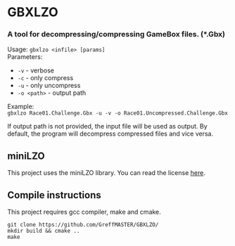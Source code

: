 # GBXLZO
### A tool for decompressing/compressing GameBox files. (*.Gbx)

Usage: `gbxlzo <infile> [params]`  
Parameters:  
- `-v`  -  verbose
- `-c`  -  only compress
- `-u`  -  only uncompress
- `-o <path>`  -  output path  

Example:  
`gbxlzo Race01.Challenge.Gbx -u -v -o Race01.Uncompressed.Challenge.Gbx`  
  
If output path is not provided, the input file will be used as output.
By default, the program will decompress compressed files and vice versa.

## miniLZO  
This project uses the miniLZO library. You can read the license [here](https://github.com/GreffMASTER/GBXLZO/blob/main/LZOLICENSE).  

## Compile instructions  
This project requires gcc compiler, make and cmake.  

`git clone https://github.com/GreffMASTER/GBXLZO/`  
`mkdir build && cmake ..`  
`make`
